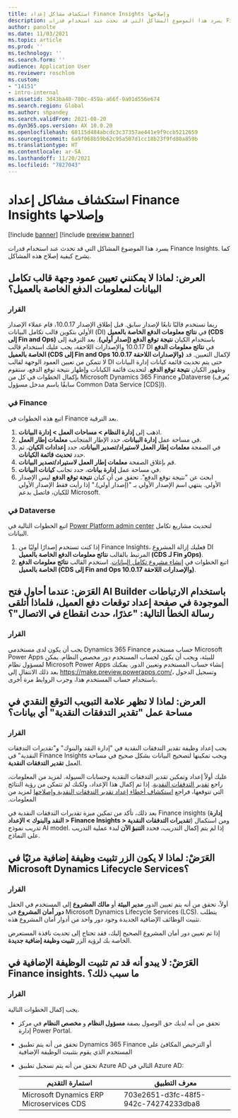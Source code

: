 ```yaml
---
title: استكشاف مشاكل إعداد Finance Insights وإصلاحها
description: يسرد هذا الموضوع المشاكل التي قد تحدث عند استخدام قدرات Finance Insights. كما يشرح كيفية إصلاح هذه المشاكل.
author: panolte
ms.date: 11/03/2021
ms.topic: article
ms.prod: ''
ms.technology: ''
ms.search.form: ''
audience: Application User
ms.reviewer: roschlom
ms.custom:
- "14151"
- intro-internal
ms.assetid: 3d43ba40-780c-459a-a66f-9a01d556e674
ms.search.region: Global
ms.author: shpandey
ms.search.validFrom: 2021-08-20
ms.dyn365.ops.version: AX 10.0.20
ms.openlocfilehash: 68115d484abcdc3c37357ae441e9f9ccb5212659
ms.sourcegitcommit: 6a9f068b59b62c95a507d1cc18b23f9fd80a859b
ms.translationtype: HT
ms.contentlocale: ar-SA
ms.lasthandoff: 11/20/2021
ms.locfileid: "7827043"
---
```

# <a name="troubleshoot-finance-insights-setup-issues"></a>استكشاف مشاكل إعداد Finance Insights وإصلاحها

[!include [banner](../includes/banner.md)]
[!include [preview banner](../includes/preview-banner.md)]

يسرد هذا الموضوع المشاكل التي قد تحدث عند استخدام قدرات Finance Insights. كما يشرح كيفية إصلاح هذه المشاكل.

## <a name="symptom-why-cant-i-map-the-customer-payment-insights-data-integration-template-destination-column"></a>العرض: لماذا لا يمكنني تعيين عمود وجهة قالب تكامل البيانات لمعلومات الدفع الخاصة بالعميل؟

### <a name="resolution"></a>القرار

ربما تستخدم قالبًا تابعًا لإصدار سابق. قبل إطلاق الإصدار 10.0.17، قام عملاء الإصدار الأولي بتكوين قالب تكامل البيانات (DI) في **نتائج معلومات الدفع الخاصة بالعميل (CDS إلى Fin and Ops)** باستخدام الكيان **نتيجة توقع الدفع (إصدار أولي)**. بعد الترقية إلى 10.0.17 والإصدارات اللاحقة، يجب عليك استخدام قالب DI في **نتائج معلومات الدفع الخاصة بالعميل (CDS إلى Fin and Ops 10.0.17 والإصدارات اللاحقة)** لإكمال التعيين. قد لا تتمكن من تعيين العمود الوجهة لقالب DI حتى يتم تحديث قائمة كيانات إدارة البيانات وظهور الكيان **نتيجة توقع الدفع**. لتحديث قائمة الكيانات وإظهار نتيجة توقع الدفع، ستقوم بإكمال الخطوات في كل من Microsoft Dynamics 365 Finance وDataverse (يُعرف سابقًا باسم مدخل مسؤول Common Data Service \[CDS\]l).

### <a name="in-finance"></a>في Finance

اتبع هذه الخطوات في Finance بعد الترقية.

1. اذهب إلى **إدارة النظام \> مساحات العمل \> إدارة البيانات**.
2. في مساحة عمل **إدارة البيانات**، حدد الإطار المتجانب **معلمات إطار العمل**.
3. في الصفحة **معلمات إطار العمل لاستيراد/تصدير البيانات**، حدد **إعدادات الكيان**، ثم حدد **تحديث قائمة الكيانات**.
4. قم بإغلاق الصفحة **معلمات إطار العمل لاستيراد/تصدير البيانات**.
5. في مساحة عمل **إدارة بيانات**، حدد تجانب **كيانات البيانات**.
6. ابحث عن "نتيجة توقع الدفع". تحقق من أن كيان **نتيجة توقع الدفع** ليس الإصدار الأولي. ينتهي اسم الإصدار الأولي بـ "(إصدار أولي)." إذا رأيت فقط الإصدار الأولي للكيان، فاتصل بدعم Microsoft.

### <a name="in-dataverse"></a>في Dataverse

اتبع الخطوات التالية في [Power Platform admin center](https://admin.powerplatform.microsoft.com/environments) لتحديث مشاريع تكامل البيانات.

1. إذا كنت تستخدم إصدارًا أوليًا من Finance Insights، فعليك إزالة المشروع DI المرتبط بالقالب **نتائج معلومات الدفع الخاصة بالعميل (CDS لـ Fin وOps)‬**.
2. اتبع الخطوات في [إنشاء مشروع تكامل البيانات](create-data-integrate-project.md). استخدم القالب **نتائج معلومات الدفع الخاصة بالعميل (CDS إلى Fin and Ops 10.0.17 والإصدارات اللاحقة)**.

## <a name="symptom-when-i-try-to-open-ai-builder-by-using-the-links-on-the-customer-payment-predictions-setup-page-why-do-i-receive-the-following-error-message-sorry-theres-been-a-disconnect"></a>العَرَض: عندما أحاول فتح AI Builder باستخدام الارتباطات الموجودة في صفحة إعداد توقعات دفع العميل، فلماذا أتلقى رسالة الخطأ التالية: "عذرًا، حدث انقطاع في الاتصال"؟

### <a name="resolution"></a>القرار

يجب أن يكون لدى مستخدمي Dynamics 365 Finance حساب مستخدم Microsoft Power Apps للبيئة، ويجب أن يكون لحساب المستخدم دور مخصص النظام. يمكن لمسؤول نظام Microsoft Power Apps إنشاء حساب المستخدم وتعيين الدور. يمكنك بعد ذلك الانتقال إلى <https://make.preview.powerapps.com/>، وتسجيل الدخول باستخدام حساب المستخدم هذا، وجرب الروابط مرة أخرى.

## <a name="symptom-why-doesnt-the-cash-forecast-tab-in-the-cash-flow-forecast-workspace-show-any-data"></a>العرض: لماذا لا تظهر علامة التبويب التوقع النقدي في مساحة عمل "تقدير التدفقات النقدية‬" أي بيانات؟

### <a name="resolution"></a>القرار

يجب إعداد وظيفة تقدير التدفقات النقدية‬ في "إدارة النقد والبنوك‬" و"تقديرات التدفقات النقدية‬" في Finance Insights ويجب تمكينها لتصحيح البيانات بشكل صحيح في مساحة العمل **تقدير التدفقات النقدية‬**.

عليك أولاً إعداد وتمكين تقدير التدفقات النقدية وحسابات السيولة. لمزيد من المعلومات، راجع [‏‫تقدير التدفقات النقدية](../cash-bank-management/cash-flow-forecasting.md). إذا تم إكمال هذا الإعداد، ولكنك لم تتمكن من رؤية النتائج التي تتوقعها، فراجع [استكشاف أخطاء إعداد تقدير التدفقات النقدية وإصلاحها](../cash-bank-management/cash-flow-forecasting-tsg.md) لمزيد من المعلومات.

بعد ذلك، تأكد من تمكين ميزة تقديرات التدفقات النقدية‬ في Finance insights (**إدارة النقد والبنوك‬ \> الإعداد \> Finance Insights \> تقديرات التدفقات النقدية**) ومن استكمال تدريب نموذج AI model. إذا لم يتم إكمال التدريب، فحدد **التنبؤ الآن** لبدء عملية التدريب على النماذج.

## <a name="symptom-why-isnt-the-install-a-new-add-in-button-visible-in-microsoft-dynamics-lifecycle-services"></a>العَرَضْ‬: لماذا لا يكون الزر تثبيت وظيفة إضافية مرئيًا في Microsoft Dynamics Lifecycle Services؟

### <a name="resolution"></a>القرار

أولاً، تحقق من أنه يتم تعيين الدور **مدير البيئة** أو **مالك المشروع** إلى المستخدم في الحقل **دور أمان المشروع** في Microsoft Dynamics Lifecycle Services (LCS). يتطلب تثبيت الوظائف الإضافية الجديدة وجود دور واحد من أدوار أمان المشروع هذه.

إذا تم تعيين دور أمان المشروع الصحيح إليك، فقد تحتاج إلى تحديث نافذة المستعرض الخاصة بك لرؤية الزر **تثبيت وظيفة إضافية جديدة**.

## <a name="symptom-the-finance-insights-add-in-doesnt-seem-to-be-installing-why-is-that"></a>العَرَضْ‬: لا يبدو أنه قد تم تثبيت الوظيفة الإضافية في Finance insights. ما سبب ذلك؟

### <a name="resolution"></a>القرار

يجب إكمال الخطوات التالية.

- تحقق من أنه لديك حق الوصول بصفة **مسؤول النظام** و **مخصص النظام** في مركز إدارة Power Portal.
- تحقق من أنه يتم تطبيق Dynamics 365 Finance أو الترخيص المكافئ على المستخدم الذي يقوم بتثبيت الوظيفة الإضافية
- تحقق من أنه يتم تسجيل تطبيق Azure AD التالي في Azure AD: 

  | استمارة التقديم                  | معرف التطبيق           |
  | ---------------------------- | ---------------- |
  | Microsoft Dynamics ERP Microservices CDS | 703e2651-d3fc-48f5-942c-74274233dba8 | 
  
